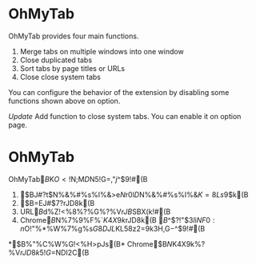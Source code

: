# OhMyTab

OhMyTab provides four main functions.

1. Merge tabs on multiple windows into one window
2. Close duplicated tabs
3. Sort tabs by page titles or URLs
4. Close close system tabs

You can configure the behavior of the extension by disabling some functions shown above on option.

*Update*
Add function to close system tabs. You can enable it on option page.



# OhMyTab

OhMyTab$B$K$O<!$N;M$D$N5!G=$,$"$j$^$9!#(B

1. $BJ#?t$N%&%#%s%I%&>e$N%?%V$r0l$D$N%&%#%s%I%&$K=8Ls$9$k(B
2. $B=EJ#$7$?%?%V$rJD$8$k(B
3. URL$B$d%Z!<%8%?%$%H%k$G%?%V$rJB$SBX$($k!#(B
4. Chrome$B$N%7%9%F%`$K4X$9$k%?%V$rJD$8$k(B
$B$^$?!"$3$l$i$NF0:n$O!"%*%W%7%g%s$G8DJL$KL58z2=$9$k$3$H$,$G$-$^$9!#(B

*$B%"%C%W%G!<%H>pJs(B*
Chrome$B$N%7%9%F%`$K4X$9$k%?%V$rJD$8$k5!G=$NDI2C(B

